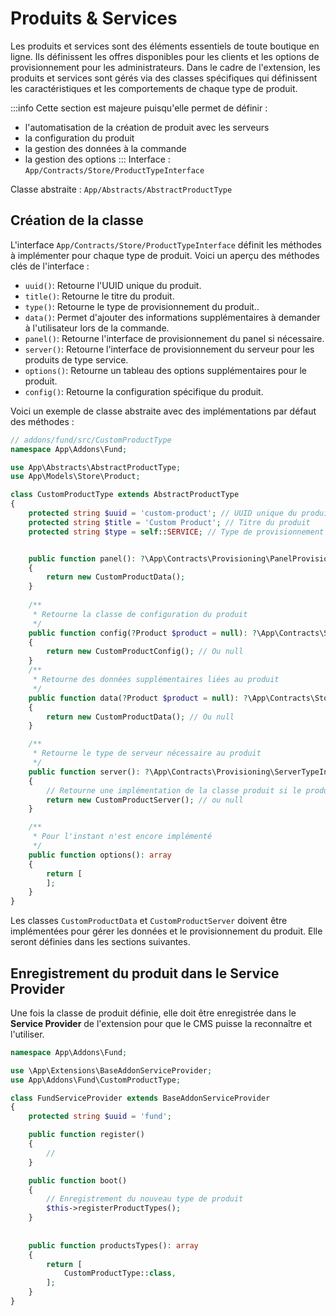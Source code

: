 
# Produits & Services

Les produits et services sont des éléments essentiels de toute boutique en ligne. Ils définissent les offres disponibles pour les clients et les options de provisionnement pour les administrateurs. Dans le cadre de l'extension, les produits et services sont gérés via des classes spécifiques qui définissent les caractéristiques et les comportements de chaque type de produit.

:::info
Cette section est majeure puisqu'elle permet de définir : 
- l'automatisation de la création de produit avec les serveurs
- la configuration du produit
- la gestion des données à la commande
- la gestion des options
:::
Interface : `App/Contracts/Store/ProductTypeInterface`

Classe abstraite : `App/Abstracts/AbstractProductType`
## Création de la classe

L'interface `App/Contracts/Store/ProductTypeInterface` définit les méthodes à implémenter pour chaque type de produit. Voici un aperçu des méthodes clés de l'interface :

- `uuid()`: Retourne l'UUID unique du produit.
- `title()`: Retourne le titre du produit.
- `type()`: Retourne le type de provisionnement du produit..
- `data()`: Permet d'ajouter des informations supplémentaires à demander à l'utilisateur lors de la commande.
- `panel()`: Retourne l'interface de provisionnement du panel si nécessaire.
- `server()`: Retourne l'interface de provisionnement du serveur pour les produits de type service.
- `options()`: Retourne un tableau des options supplémentaires pour le produit.
- `config()`: Retourne la configuration spécifique du produit.

Voici un exemple de classe abstraite avec des implémentations par défaut des méthodes :

```php
// addons/fund/src/CustomProductType
namespace App\Addons\Fund;

use App\Abstracts\AbstractProductType;
use App\Models\Store\Product;

class CustomProductType extends AbstractProductType
{
    protected string $uuid = 'custom-product'; // UUID unique du produit
    protected string $title = 'Custom Product'; // Titre du produit
    protected string $type = self::SERVICE; // Type de provisionnement (service)


    public function panel(): ?\App\Contracts\Provisioning\PanelProvisioningInterface
    {
        return new CustomProductData();
    }
    
    /**
     * Retourne la classe de configuration du produit
     */
    public function config(?Product $product = null): ?\App\Contracts\Store\ProductConfigInterface
    {
        return new CustomProductConfig(); // Ou null
    }
    /**
     * Retourne des données supplémentaires liées au produit
     */
    public function data(?Product $product = null): ?\App\Contracts\Store\ProductDataInterface
    {
        return new CustomProductData(); // Ou null
    }

    /**
     * Retourne le type de serveur nécessaire au produit
     */
    public function server(): ?\App\Contracts\Provisioning\ServerTypeInterface
    {
        // Retourne une implémentation de la classe produit si le produit en nécessite un
        return new CustomProductServer(); // ou null
    }

    /**
     * Pour l'instant n'est encore implémenté
     */
    public function options(): array
    {
        return [
        ];
    }
}
```

Les classes `CustomProductData` et `CustomProductServer` doivent être implémentées pour gérer les données et le provisionnement du produit. Elle seront définies dans les sections suivantes.

## Enregistrement du produit dans le Service Provider

Une fois la classe de produit définie, elle doit être enregistrée dans le **Service Provider** de l'extension pour que le CMS puisse la reconnaître et l'utiliser.

```php
namespace App\Addons\Fund;

use \App\Extensions\BaseAddonServiceProvider;
use App\Addons\Fund\CustomProductType;

class FundServiceProvider extends BaseAddonServiceProvider
{
    protected string $uuid = 'fund';

    public function register()
    {
        //
    }

    public function boot()
    {
        // Enregistrement du nouveau type de produit
        $this->registerProductTypes();
    }
    
    
    public function productsTypes(): array
    {
        return [
            CustomProductType::class,
        ];
    }    
}
```